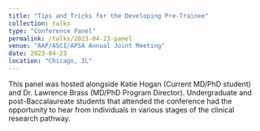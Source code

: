 ```yaml
---
title: "Tips and Tricks for the Developing Pre-Trainee"
collection: talks
type: "Conference Panel"
permalink: /talks/2023-04-23-panel
venue: "AAP/ASCI/APSA Annual Joint Meeting"
date: 2023-04-23
location: "Chicago, IL"
---
```


This panel was hosted alongside Katie Hogan (Current MD/PhD student) and Dr. Lawrence Brass (MD/PhD Program Director). Undergraduate and post-Baccalaureate students that attended the conference had the opportunity to hear from individuals in various stages of the clinical research pathway.
